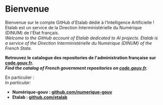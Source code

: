 # Bienvenue

Bienvenue sur le compte GitHub d'Etalab dédié à l'Intelligence Artificielle ! Etalab est un service de la Direction Interministérielle du Numérique (DINUM) de l'État français.  
*Welcome to the GitHub account of Etalab dedicated to AI projects. Etalab is a service of the Direction Interministérielle du Numérique (DINUM) of the French State.*

__Retrouvez le catalogue des repositories de l'administration française sur [code.gouv.fr](https://code.gouv.fr/public/#/groups).__  
__*Find the catalog of French government repositories on [code.gouv.fr](https://code.gouv.fr/public/#/groups).*__

En particulier :  
*In particular:*

- __Numérique-gouv : [github.com/numerique-gouv](https://github.com/numerique-gouv)__
- __Etalab : [github.com/etalab](https://github.com/etalab)__
